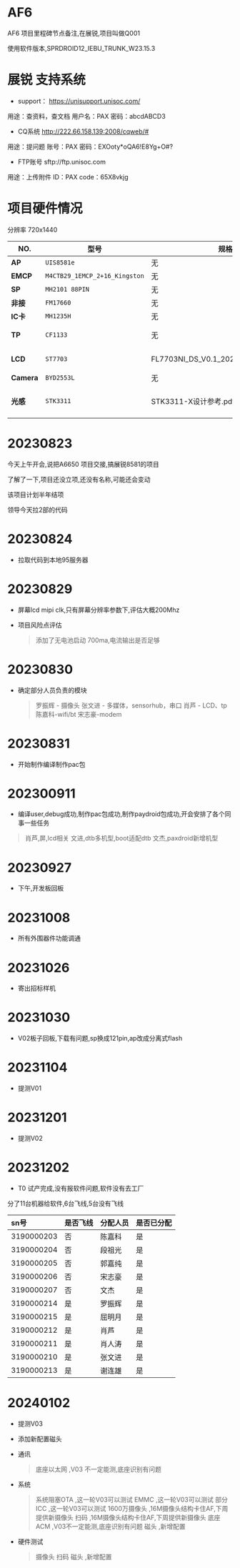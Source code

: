 # AF6

AF6 项目里程碑节点备注,在展锐,项目叫做Q001

使用软件版本,SPRDROID12_IEBU_TRUNK_W23.15.3

# 展锐 支持系统

* support： https://unisupport.unisoc.com/

用途：查资料，查文档
用户名：PAX
密码：abcdABCD3  

* CQ系统 http://222.66.158.139:2008/cqweb/#

用途：提问题
账号：PAX   密码：EXOoty*oQA6!E8Yg+O#?

* FTP账号 sftp://ftp.unisoc.com 

用途：上传附件
ID：PAX 
code：65X8vkjg

# 项目硬件情况

分辨率 720x1440

 NO.  | 型号 | 规格书 | 参考代码 | FAE 联系方式 | 备注
------|-------|-------|------|------|------
**AP**  | ``UIS8581e`` | 无 | 无 | 无 | 1.8G版本
**EMCP**  | ``M4CTB29_1EMCP_2+16_Kingston`` | 无 | 无 | unisupport | 在展锐支持列表
**SP**  |``MH2101 88PIN`` | 无 | 无 | 无 |
**非接**  |``FM17660`` | 无 | 无 | 无 | 与M30,A930RTX共用型号
**IC卡**  |``MH1235H`` | 无 | 无 | 无 |
**TP**  |``CF1133`` | 无 | CHSC54xx_各平台TP驱动.rar | 科莱李工 | MTK_CF11xx_Driver_v0.5.zip
**LCD**  |``ST7703`` | FL7703NI_DS_V0.1_20211013_Customer.pdf | init.c | 科莱李工 | 55786(a920pro BOE)调试资料.zip
**Camera**  |``BYD2553L`` | 无 | 无 | 无 |
**光感**  |``STK3311`` | STK3311-X设计参考.pdf | STK3x1x_Driver_For_展讯SensorHub新架构_On_20210906.zip | 徐坤seven_xu@sensortek.com.tw |

# 20230823

今天上午开会,说把A6650 项目交接,搞展锐8581的项目

了解了一下,项目还没立项,还没有名称,可能还会变动

该项目计划半年结项

领导今天拉2部的代码

# 20230824

* 拉取代码到本地95服务器

# 20230829

* 屏幕lcd mipi clk,只有屏幕分辨率参数下,评估大概200Mhz

* 项目风险点评估
    > 添加了无电池启动
    > 700ma,电流输出是否足够

# 20230830

* 确定部分人员负责的模块
    > 罗振辉 - 摄像头
    > 张文进 - 多媒体，sensorhub，串口
    > 肖芦 - LCD、tp
    > 陈嘉科-wifi/bt
    > 宋志豪-modem

# 20230831

* 开始制作编译制作pac包

# 202300911

* 编译user,debug成功,制作pac包成功,制作paydroid包成功,开会安排了各个同事一些任务

> 肖芦,屏,lcd相关
> 文进,dtb多机型,boot适配dtb
> 文杰,paxdroid新增机型

# 20230927

* 下午,开发板回板

# 20231008

* 所有外围器件功能调通

# 20231026

* 寄出招标样机

# 20231030

* V02板子回板,下载有问题,sp换成121pin,ap改成分离式flash

# 20231104

* 提测V01

# 20231201

* 提测V02

# 20231202

* T0 试产完成,没有报软件问题,软件没有去工厂

分了11台机器给软件,6台飞线,5台没有飞线

sn号|是否飞线|分配人员|是否已分配
:--|:--|:--|:--
3190000203|否|陈嘉科|是
3190000204|否|段祖光|是
3190000205|否|郭嘉纯|是
3190000206|否|宋志豪|是
3190000207|否|文杰|是
3190000214|是|罗振辉|是
3190000215|是|屈明月|是
3190000212|是|肖芦|是
3190000211|是|肖人涛|是
3190000210|是|张文进|是
3190000213|是|谢连雄|是

# 20240102

* 提测V03

* 添加新配置磁头

* 通讯
    > 底座以太网               ,V03 不一定能测,底座识别有问题

* 系统
    > 系统阻塞OTA             ,这一轮V03可以测试
    > EMMC                   ,这一轮V03可以测试
    > 部分ICC                 ,这一轮V03可以测试
    > 1600万摄像头            ,16M摄像头结构卡住AF,下周提供新摄像头
    > 扫码                    ,16M摄像头结构卡住AF,下周提供新摄像头
    > 底座ACM                 ,V03不一定能测,底座识别有问题
    > 磁头                    ,新增配置

* 硬件测试

    > 摄像头
    > 扫码
    > 磁头                   ,新增配置

